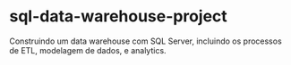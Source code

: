 # sql-data-warehouse-project
Construindo um data warehouse com SQL Server, incluindo os processos de ETL, modelagem de dados, e analytics.
